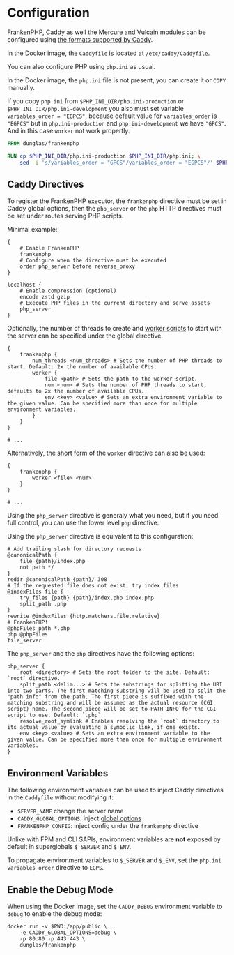 # Configuration

FrankenPHP, Caddy as well the Mercure and Vulcain modules can be configured using [the formats supported by Caddy](https://caddyserver.com/docs/getting-started#your-first-config).

In the Docker image, the `Caddyfile` is located at `/etc/caddy/Caddyfile`.

You can also configure PHP using `php.ini` as usual.

In the Docker image, the `php.ini` file is not present, you can create it or `COPY` manually.

If you copy `php.ini` from `$PHP_INI_DIR/php.ini-production` or `$PHP_INI_DIR/php.ini-development` you also must set variable `variables_order = "EGPCS"`, because default value for `variables_order` is `"EGPCS"` but in `php.ini-production` and `php.ini-development` we have `"GPCS"`. And in this case `worker` not work propertly.

```dockerfile
FROM dunglas/frankenphp

RUN cp $PHP_INI_DIR/php.ini-production $PHP_INI_DIR/php.ini; \
    sed -i 's/variables_order = "GPCS"/variables_order = "EGPCS"/' $PHP_INI_DIR/php.ini;
```

## Caddy Directives

To register the FrankenPHP executor, the `frankenphp` directive must be set in Caddy global options, then the `php_server` or the `php` HTTP directives must be set under routes serving PHP scripts.

Minimal example:

```caddyfile
{
    # Enable FrankenPHP
    frankenphp
    # Configure when the directive must be executed
    order php_server before reverse_proxy
}

localhost {
    # Enable compression (optional)
    encode zstd gzip
    # Execute PHP files in the current directory and serve assets
    php_server
}
```

Optionally, the number of threads to create and [worker scripts](worker.md) to start with the server can be specified under the global directive.

```caddyfile
{
    frankenphp {
        num_threads <num_threads> # Sets the number of PHP threads to start. Default: 2x the number of available CPUs.
        worker {
            file <path> # Sets the path to the worker script.
            num <num> # Sets the number of PHP threads to start, defaults to 2x the number of available CPUs.
            env <key> <value> # Sets an extra environment variable to the given value. Can be specified more than once for multiple environment variables.
        }
    }
}

# ...
```

Alternatively, the short form of the `worker` directive can also be used:

```caddyfile
{
    frankenphp {
        worker <file> <num>
    }
}

# ...
```

Using the `php_server` directive is generaly what you need,
but if you need full control, you can use the lower level `php` directive:

Using the `php_server` directive is equivalent to this configuration:

```caddyfile
# Add trailing slash for directory requests
@canonicalPath {
    file {path}/index.php
    not path */
}
redir @canonicalPath {path}/ 308
# If the requested file does not exist, try index files
@indexFiles file {
    try_files {path} {path}/index.php index.php
    split_path .php
}
rewrite @indexFiles {http.matchers.file.relative}
# FrankenPHP!
@phpFiles path *.php
php @phpFiles
file_server
```

The `php_server` and the `php` directives have the following options:

```caddyfile
php_server {
    root <directory> # Sets the root folder to the site. Default: `root` directive.
    split_path <delim...> # Sets the substrings for splitting the URI into two parts. The first matching substring will be used to split the "path info" from the path. The first piece is suffixed with the matching substring and will be assumed as the actual resource (CGI script) name. The second piece will be set to PATH_INFO for the CGI script to use. Default: `.php`
    resolve_root_symlink # Enables resolving the `root` directory to its actual value by evaluating a symbolic link, if one exists.
    env <key> <value> # Sets an extra environment variable to the given value. Can be specified more than once for multiple environment variables.
}
```

## Environment Variables

The following environment variables can be used to inject Caddy directives in the `Caddyfile` without modifying it:

* `SERVER_NAME` change the server name
* `CADDY_GLOBAL_OPTIONS`: inject [global options](https://caddyserver.com/docs/caddyfile/options)
* `FRANKENPHP_CONFIG`: inject config under the `frankenphp` directive

Unlike with FPM and CLI SAPIs, environment variables are **not** exposed by default in superglobals `$_SERVER` and `$_ENV`.

To propagate environment variables to `$_SERVER` and `$_ENV`, set the `php.ini` `variables_order` directive to `EGPS`.

## Enable the Debug Mode

When using the Docker image, set the `CADDY_DEBUG` environment variable to `debug` to enable the debug mode:

```console
docker run -v $PWD:/app/public \
    -e CADDY_GLOBAL_OPTIONS=debug \
    -p 80:80 -p 443:443 \
    dunglas/frankenphp
```
